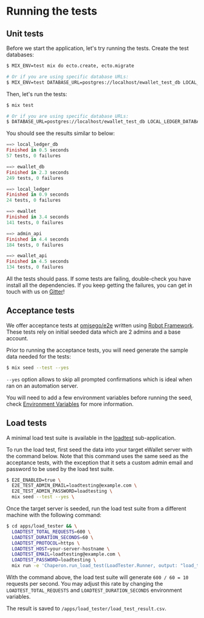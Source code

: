 # Running the tests

## Unit tests

Before we start the application, let's try running the tests. Create the test databases:

```bash
$ MIX_ENV=test mix do ecto.create, ecto.migrate

# Or if you are using specific database URLs:
$ MIX_ENV=test DATABASE_URL=postgres://localhost/ewallet_test_db LOCAL_LEDGER_DATABASE_URL=postgres://localhost/local_ledger_test_db mix do ecto.create, ecto.migrate
```

Then, let's run the tests:

```bash
$ mix test

# Or if you are using specific database URLs:
$ DATABASE_URL=postgres://localhost/ewallet_test_db LOCAL_LEDGER_DATABASE_URL=postgres://localhost/local_ledger_test_db mix test
```

You should see the results similar to below:

```elixir
==> local_ledger_db
Finished in 0.5 seconds
57 tests, 0 failures

==> ewallet_db
Finished in 2.3 seconds
249 tests, 0 failures

==> local_ledger
Finished in 0.9 seconds
24 tests, 0 failures

==> ewallet
Finished in 3.4 seconds
141 tests, 0 failures

==> admin_api
Finished in 4.4 seconds
184 tests, 0 failures

==> ewallet_api
Finished in 4.5 seconds
134 tests, 0 failures
```

All the tests should pass. If some tests are failing, double-check you have install all the dependencies. If you keep getting the failures, you can get in touch with us on [Gitter](https://gitter.im/omisego/ewallet)!

## Acceptance tests

We offer acceptance tests at [omisego/e2e](https://github.com/omisego/e2e) written using [Robot Framework](http://robotframework.org/).
These tests rely on initial seeded data which are 2 admins and a base account.

Prior to running the acceptance tests, you will need generate the sample data needed for the tests:

```bash
$ mix seed --test --yes
```

`--yes` option allows to skip all prompted confirmations which is ideal when ran on an automation server.

You will need to add a few environment variables before running the seed, check [Environment Variables](/docs/setup/env.md#e2e-tests) for more information.

## Load tests

A minimal load test suite is available in the [loadtest](/apps/loadtest) sub-application.

To run the load test, first seed the data into your target eWallet server with the command below.
Note that this command uses the same seed as the acceptance tests, with the exception that it sets
a custom admin email and password to be used by the load test suite.

```bash
$ E2E_ENABLED=true \
  E2E_TEST_ADMIN_EMAIL=loadtesting@example.com \
  E2E_TEST_ADMIN_PASSWORD=loadtesting \
  mix seed --test --yes \
```

Once the target server is seeded, run the load test suite from a different machine with the following command:

```sh
$ cd apps/load_tester && \
  LOADTEST_TOTAL_REQUESTS=600 \
  LOADTEST_DURATION_SECONDS=60 \
  LOADTEST_PROTOCOL=https \
  LOADTEST_HOST=your-server-hostname \
  LOADTEST_EMAIL=loadtesting@example.com \
  LOADTEST_PASSWORD=loadtesting \
  mix run -e 'Chaperon.run_load_test(LoadTester.Runner, output: "load_test_result")'
```

With the command above, the load test suite will generate `600 / 60 = 10` requests per second. You may adjust this rate by changing the `LOADTEST_TOTAL_REQUESTS` and `LOADTEST_DURATION_SECONDS` environment variables.

The result is saved to `/apps/load_tester/load_test_result.csv`.
